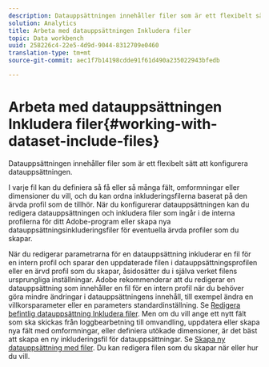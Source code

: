 ```yaml
---
description: Datauppsättningen innehåller filer som är ett flexibelt sätt att konfigurera datauppsättningen.
solution: Analytics
title: Arbeta med datauppsättningen Inkludera filer
topic: Data workbench
uuid: 258226c4-22e5-4d9d-9044-8312709e0460
translation-type: tm+mt
source-git-commit: aec1f7b14198cdde91f61d490a235022943bfedb

---
```



# Arbeta med datauppsättningen Inkludera filer{#working-with-dataset-include-files}

Datauppsättningen innehåller filer som är ett flexibelt sätt att konfigurera datauppsättningen.

I varje fil kan du definiera så få eller så många fält, omformningar eller dimensioner du vill, och du kan ordna inkluderingsfilerna baserat på den ärvda profil som de tillhör. När du konfigurerar datauppsättningen kan du redigera datauppsättningen och inkludera filer som ingår i de interna profilerna för ditt Adobe-program eller skapa nya datauppsättningsinkluderingsfiler för eventuella ärvda profiler som du skapar.

När du redigerar parametrarna för en datauppsättning inkluderar en fil för en intern profil och sparar den uppdaterade filen i datauppsättningsprofilen eller en ärvd profil som du skapar, åsidosätter du i själva verket filens ursprungliga inställningar. Adobe rekommenderar att du redigerar en datauppsättning som innehåller en fil för en intern profil när du behöver göra mindre ändringar i datauppsättningens innehåll, till exempel ändra en villkorsparameter eller en parameters standardinställning. Se [Redigera befintlig datauppsättning Inkludera filer](../../../../home/c-dataset-const-proc/c-dataset-inc-files/c-work-dataset-inc-files/t-edit-ex-dataset-inc-files.md#task-456c04e38ebc425fb35677a6bb6aa077). Men om du vill ange ett nytt fält som ska skickas från loggbearbetning till omvandling, uppdatera eller skapa nya fält med omformningar, eller definiera utökade dimensioner, är det bäst att skapa en ny inkluderingsfil för datauppsättningar. Se [Skapa ny datauppsättning med filer](../../../../home/c-dataset-const-proc/c-dataset-inc-files/c-work-dataset-inc-files/t-create-new-dataset-inc-files.md#task-b29f30605c374a6ca747ac843337b06e). Du kan redigera filen som du skapar när eller hur du vill.
